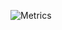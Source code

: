 ![Metrics](https://metrics.lecoq.io/ve3xone?template=classic&isocalendar=1&languages=1&repositories=1&repositories=100&repositories.batch=100&repositories.forks=false&repositories.affiliations=owner&isocalendar.duration=full-year&languages.limit=8&languages.sections=most-used&languages.colors=github&languages.threshold=0%25&languages.indepth=false&languages.analysis.timeout=15&languages.categories=markup%2C%20programming&languages.recent.categories=markup%2C%20programming&languages.recent.load=300&languages.recent.days=30&config.timezone=Asia%2FYekaterinburg&config.twemoji=true)
